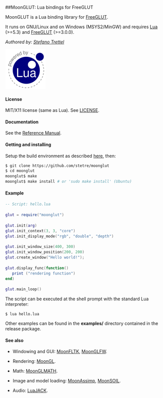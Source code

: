 ##MoonGLUT: Lua bindings for FreeGLUT

MoonGLUT is a Lua binding library for [FreeGLUT](http://freeglut.sourceforge.net/).

It runs on GNU/Linux and on Windows (MSYS2/MinGW) and requires 
[Lua](http://www.lua.org/) (>=5.3)
and [FreeGLUT](http://freeglut.sourceforge.net/index.php#download) (>=3.0.0).

_Authored by:_ _[Stefano Trettel](https://www.linkedin.com/in/stetre)_

[![Lua logo](./doc/powered-by-lua.gif)](http://www.lua.org/)

#### License

MIT/X11 license (same as Lua). See [LICENSE](./LICENSE).

#### Documentation

See the [Reference Manual](https://stetre.github.io/moonglut/doc/index.html).

#### Getting and installing

Setup the build environment as described [here](./SETUP.md), then:

```sh
$ git clone https://github.com/stetre/moonglut
$ cd moonglut
moonglut$ make
moonglut$ make install # or 'sudo make install' (Ubuntu)
```


#### Example

```lua
-- Script: hello.lua

glut = require("moonglut")

glut.init(arg)
glut.init_context(3, 3, "core")
glut.init_display_mode("rgb", "double", "depth")

glut.init_window_size(400, 300)
glut.init_window_position(200, 200)
glut.create_window("Hello world!");

glut.display_func(function() 
   print ("rendering function")
end)

glut.main_loop()
```

The script can be executed at the shell prompt with the standard Lua interpreter:

```shell
$ lua hello.lua
```

Other examples can be found in the **examples/** directory contained in the release package.

#### See also

* Windowing and GUI:
[MoonFLTK](https://github.com/stetre/moonfltk),
[MoonGLFW](https://github.com/stetre/moonglfw).

* Rendering:
[MoonGL](https://github.com/stetre/moongl).

* Math:
[MoonGLMATH](https://github.com/stetre/moonglmath).

* Image and model loading:
[MoonAssimp](https://github.com/stetre/moonassimp),
[MoonSOIL](https://github.com/stetre/moonsoil).

* Audio:
[LuaJACK](https://github.com/stetre/luajack).


